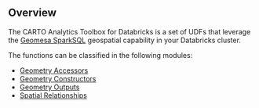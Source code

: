 ## Overview

The CARTO Analytics Toolbox for Databricks is a set of UDFs that leverage the [Geomesa SparkSQL](https://www.geomesa.org/documentation/stable/user/spark/sparksql_functions.html) geospatial capability in your Databricks cluster. 

The functions can be classified in the following modules: 

* [Geometry Accessors](../geometry-accessors)
* [Geometry Constructors](../geometry-constructors)
* [Geometry Outputs](../geometry-outputs)
* [Spatial Relationships](../spatial-relationships)